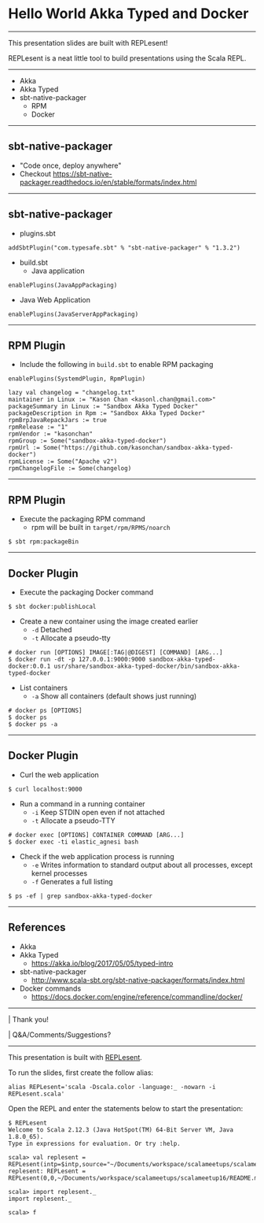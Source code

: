 # Hello World Akka Typed and Docker

---

This presentation slides are built with REPLesent!

REPLesent is a neat little tool to build presentations
using the Scala REPL.

---

- Akka
- Akka Typed
- sbt-native-packager
  - RPM
  - Docker

---

## sbt-native-packager

- "Code once, deploy anywhere"
- Checkout https://sbt-native-packager.readthedocs.io/en/stable/formats/index.html

---

## sbt-native-packager

- plugins.sbt

```
addSbtPlugin("com.typesafe.sbt" % "sbt-native-packager" % "1.3.2")
```

- build.sbt
  - Java application

```
enablePlugins(JavaAppPackaging)
```

  - Java Web Application

```
enablePlugins(JavaServerAppPackaging)
```

---

## RPM Plugin

- Include the following in `build.sbt` to enable RPM packaging

```
enablePlugins(SystemdPlugin, RpmPlugin)

lazy val changelog = "changelog.txt"
maintainer in Linux := "Kason Chan <kasonl.chan@gmail.com>"
packageSummary in Linux := "Sandbox Akka Typed Docker"
packageDescription in Rpm := "Sandbox Akka Typed Docker"
rpmBrpJavaRepackJars := true
rpmRelease := "1"
rpmVendor := "kasonchan"
rpmGroup := Some("sandbox-akka-typed-docker")
rpmUrl := Some("https://github.com/kasonchan/sandbox-akka-typed-docker")
rpmLicense := Some("Apache v2")
rpmChangelogFile := Some(changelog)
```

---

## RPM Plugin

- Execute the packaging RPM command
  - rpm will be built in `target/rpm/RPMS/noarch`

```
$ sbt rpm:packageBin
```

---

## Docker Plugin

- Execute the packaging Docker command

```
$ sbt docker:publishLocal
```

- Create a new container using the image created earlier
  - `-d` Detached
  - `-t` Allocate a pseudo-tty

```
# docker run [OPTIONS] IMAGE[:TAG|@DIGEST] [COMMAND] [ARG...]
$ docker run -dt -p 127.0.0.1:9000:9000 sandbox-akka-typed-docker:0.0.1 usr/share/sandbox-akka-typed-docker/bin/sandbox-akka-typed-docker
```

- List containers
  - `-a` Show all containers (default shows just running)

```
# docker ps [OPTIONS]
$ docker ps
$ docker ps -a
```

---

## Docker Plugin

- Curl the web application

```
$ curl localhost:9000
```

- Run a command in a running container
  - `-i` Keep STDIN open even if not attached
  - `-t` Allocate a pseudo-TTY

```
# docker exec [OPTIONS] CONTAINER COMMAND [ARG...]
$ docker exec -ti elastic_agnesi bash
```

- Check if the web application process is running
  - `-e` Writes information to standard output about all processes, except kernel processes
  - `-f` Generates a full listing

```
$ ps -ef | grep sandbox-akka-typed-docker
```

---

## References

- Akka
- Akka Typed
  - https://akka.io/blog/2017/05/05/typed-intro
- sbt-native-packager
  - http://www.scala-sbt.org/sbt-native-packager/formats/index.html
- Docker commands
  - https://docs.docker.com/engine/reference/commandline/docker/

---

| Thank you!

| Q&A/Comments/Suggestions?

--- 

This presentation is built with [REPLesent](https://github.com/marconilanna/REPLesent).

To run the slides, first create the follow alias:

```
alias REPLesent='scala -Dscala.color -language:_ -nowarn -i REPLesent.scala'
```

Open the REPL and enter the statements below to start the presentation:

```
$ REPLesent
Welcome to Scala 2.12.3 (Java HotSpot(TM) 64-Bit Server VM, Java 1.8.0_65).
Type in expressions for evaluation. Or try :help.

scala> val replesent = REPLesent(intp=$intp,source="~/Documents/workspace/scalameetups/scalameetup16/README.md")
replesent: REPLesent = REPLesent(0,0,~/Documents/workspace/scalameetups/scalameetup16/README.md,true,true,scala.tools.nsc.interpreter.ILoop$ILoopInterpreter@3b80bb63)

scala> import replesent._
import replesent._

scala> f
```
